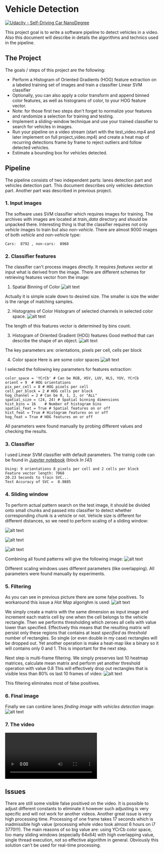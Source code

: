 # Vehicle Detection
[![Udacity - Self-Driving Car NanoDegree](https://s3.amazonaws.com/udacity-sdc/github/shield-carnd.svg)](http://www.udacity.com/drive)


This project goal is to write a software pipeline to detect vehicles in a video. Also this document will describe in details the algorithms and technics used in the pipeline.

The Project
---

The goals / steps of this project are the following:

* Perform a Histogram of Oriented Gradients (HOG) feature extraction on a labeled training set of images and train a classifier Linear SVM classifier
* Optionally, you can also apply a color transform and append binned color features, as well as histograms of color, to your HOG feature vector. 
* Note: for those first two steps don't forget to normalize your features and randomize a selection for training and testing.
* Implement a sliding-window technique and use your trained classifier to search for vehicles in images.
* Run your pipeline on a video stream (start with the test_video.mp4 and later implement on full project_video.mp4) and create a heat map of recurring detections frame by frame to reject outliers and follow detected vehicles.
* Estimate a bounding box for vehicles detected.

[//]: # (Image References)
[image1]: ./images/image1.jpg
[image2]: ./images/image2_.png
[image3]: ./images/image3.png
[image4]: ./images/image4_.png
[image5]: ./images/image5.png
[image6]: ./images/image6.png
[image7]: ./images/image7.png
[image8]: ./images/image8.png
[image9]: ./images/image9.png
[image10]: ./images/image10.png
[image11]: ./images/image11.png
[video1]: ./out.mp4

## Pipeline
The pipeline consists of two independent parts: lanes detection part and vehicles detection part.
This document describes only vehicles detection part. Another part was described in previous project.

### 1. Input images
The software uses SVM classifier which requires images for training.
The archives with images are located at *train_data* directory and should be unpacked there.
Interesting thing is that the classifier requires not only *vehicle* images to train but also *non-vehicle*. There are almost 9000 images of both *vehicle* and *non-vehicle* type:
```
Cars:  8792 , non-cars:  8968
```

### 2. Classifier features
The classifier can't process images directly. It requires *features vector* at input what is derived from the image.
There are different schemes for retrieving features vector from the image:
1. Spatial Binning of Color
![alt text][image1]

Actually it is simple scale down to desired size. The smaller is size the wider is the range of matching samples.

2. Histograms of Color
Histogram of selected channels in selected color space.
![alt text][image2]

The length of this features vector is determined by bins count.

3. Histogram of Oriented Gradient (HOG) features
Good method that can describe the shape of an object.
![alt text][image3]

The key parameters are: orientations, pixels per cell, cells per block

4. Color space
Here is are some color spaces
![alt text][image4]

I selected the following key parameters for features extraction:
```
color_space = 'YCrCb' # Can be RGB, HSV, LUV, HLS, YUV, YCrCb
orient = 9  # HOG orientations
pix_per_cell = 8 # HOG pixels per cell
cell_per_block = 2 # HOG cells per block
hog_channel = 2 # Can be 0, 1, 2, or "ALL"
spatial_size = (24, 24) # Spatial binning dimensions
hist_bins = 16    # Number of histogram bins
spatial_feat = True # Spatial features on or off
hist_feat = True # Histogram features on or off
hog_feat = True # HOG features on or off
```

All parameters were found manually by probing different values and checking the results.

### 3. Classifier
I used Linear SVM classifier with default parameters. The trainig code can be found in [Jupyter notebook](https://github.com/ryanchyshyn/vehicle_detection/blob/master/pipeline.ipynb) (block *In [4]*)

```
Using: 9 orientations 8 pixels per cell and 2 cells per block
Feature vector length: 7068
20.23 Seconds to train SVC...
Test Accuracy of SVC =  0.9885
```

### 4. Sliding window
To perform actual pattern search on the test image, it should be divided onto small chunks and passed into classifier to detect whether corresponding chunk is a vehicle or not.
Vehicle size is different for different distances, so we need to perform scaling of a sliding window:

![alt text][image5]

![alt text][image6]

![alt text][image7]

Combining all found patterns will give the following image:
![alt text][image8]

Different scaling windows uses different parameters (like overlapping). All parameters were found manually by experiments.

### 5. Filtering
As you can see in previous picture there are some false positives.
To workaround this issue a *Hot Map* algorighm is used:
![alt text][image9]

We simply create a matrix with the same dimension as input image and increment each matrix cell by one when the cell belongs to the vehicle rectangle.
Then we performs thresholding which zeroes all cells with value lower than specified. Effectively this means that the resulting matrix will persist only these regions that contains at least *specified as threshold* number of rectangles. So single (or even double in my case) rectangles will be dropped out.
Yet another operation is make a heat-map like a binary so it will contains only 0 and 1. This is important for the next step.

Next step is multi-frame filtering. We simply preserves last 10 heatmap matrices, calculate mean matrix and perform yet another threshold operation with value 0.8 This will effectively drop out rectangles that is visible less than 80% os last 10 frames of video:
![alt text][image11]

This filtering eliminates most of false positives.

### 6. Final image
Finally we can conbine lanes *finding image* with *vehicles detection* image:
![alt text][image10]

### 7. The video
![Resulting video][video1]

## Issues
There are still some visible false positived on the video. It is possible to adjust different constants to eliminate it however such adjusting is very specific and will not work for another videos.
Another great issue is very high processing time. Processing of one frame takes 17 seconds which is inadmissible high value (processing whole video took almost 6 hours on i7 3770!!!). The main reasons of so big value are: using YCrCb color space, too many sliding windows (especially 64x64) with high overlapping value, single thread execution, not so effective algorithm in general.
Obviously this solution can't be used for real-time processing.

